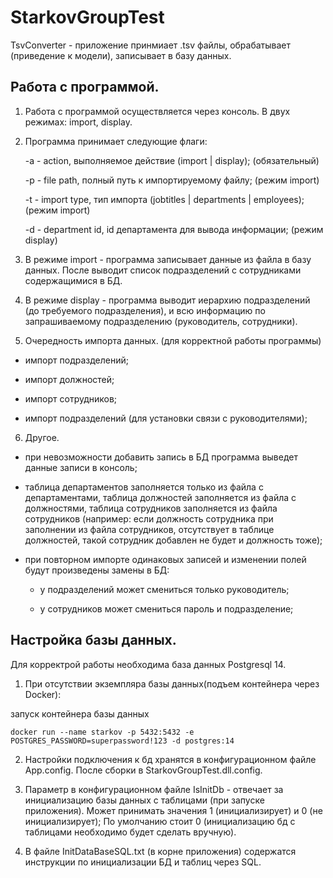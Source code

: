 # StarkovGroupTest
<div>
  TsvConverter - приложение принмиает .tsv файлы, обрабатывает (приведение к модели), записывает в базу данных.
</div>

<h2>Работа с программой.</h2>

<div>
  
1. Работа с программой осуществляется через консоль. В двух режимах: import, display.
  
2. Программа принимает следующие флаги:
  
     -a - action, выполняемое действие (import | display); (обязательный)
  
     -p - file path, полный путь к импортируемому файлу; (режим import)
  
     -t - import type, тип импорта (jobtitles | departments | employees); (режим import)
  
     -d - department id, id департамента для вывода информации; (режим display)
  
3. В режиме import - программа записывает данные из файла в базу данных. После выводит список подразделений с сотрудниками содержащимися в БД.  
  
4. В режиме display - программа выводит иерархию подразделений (до требуемого подразделения), и всю информацию по запрашиваемому подразделению (руководитель, сотрудники).
  
5. Очередность импорта данных. (для корректной работы программы)
  
  - импорт подразделений;
  
  - импорт должностей;
  
  - импорт сотрудников;
  
  - импорт подразделений (для установки связи с руководителями);
  
6. Другое.
  
  - при невозможности добавить запись в БД программа выведет данные записи в консоль;
  
  - таблица департаментов заполняется только из файла с департаментами, таблица должностей заполняется из файла с должностями, таблица сотрудников заполняется из файла сотрудников (например: если должность сотрудника при заполнении из файла сотрудников, отсутствует в таблице должностей, такой сотрудник добавлен не будет и должность тоже);
  
  - при повторном импорте одинаковых записей и изменении полей будут произведены замены в БД:
  
    - у подразделений может смениться только руководитель;
  
    - у сотрудников может смениться пароль и подразделение;
  
</div>




<h2>Настройка базы данных.</h2>

Для корректрой работы необходима база данных Postgresql 14.

<div>
  
1. При отсутствии экземпляра базы данных(подъем контейнера через Docker):
    
запуск контейнера базы данных

    docker run --name starkov -p 5432:5432 -e POSTGRES_PASSWORD=superpassword!123 -d postgres:14
    
2. Настройки подключения к бд хранятся в конфигурационном файле App.config. После сборки в StarkovGroupTest.dll.config.

3. Параметр в конфигурационном файле IsInitDb - отвечает за инициализацию базы данных с таблицами (при запуске приложения). Может принимать значения 1 (инициализирует) и 0 (не инициализирует); 
  По умолчанию стоит 0 (инициализацию бд с таблицами необходимо будет сделать вручную).
  
4. В файле InitDataBaseSQL.txt (в корне приложения) содержатся инструкции по инициализации БД и таблиц через SQL.
  
</div>


